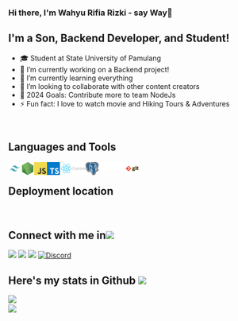 ### Hi there, I'm Wahyu Rifia Rizki - say Way👋

## I'm a Son, Backend Developer, and Student!

- 🎓 Student at State University of Pamulang
- 🔭 I’m currently working on a Backend project!
- 🌱 I’m currently learning everything
- 👯 I’m looking to collaborate with other content creators
- 🙏 2024 Goals: Contribute more to team NodeJs 
- ⚡ Fun fact: I love to watch movie and Hiking Tours & Adventures


<br />

<h2>Languages and Tools</h2>

<img align="left" alt="tailwind" width="26px" src="https://raw.githubusercontent.com/github/explore/80688e429a7d4ef2fca1e82350fe8e3517d3494d/topics/tailwind/tailwind.png" />
<img align="left" alt="Node.js" width="26px" src="https://raw.githubusercontent.com/github/explore/80688e429a7d4ef2fca1e82350fe8e3517d3494d/topics/nodejs/nodejs.png" />
<img align="left" alt="JavaScript" width="26px" src="https://raw.githubusercontent.com/github/explore/80688e429a7d4ef2fca1e82350fe8e3517d3494d/topics/javascript/javascript.png" />
<img align="left" alt="Typescript" width="26px" src="https://raw.githubusercontent.com/github/explore/80688e429a7d4ef2fca1e82350fe8e3517d3494d/topics/typescript/typescript.png" />
<img align="left" alt="React" width="26px" src="https://raw.githubusercontent.com/github/explore/80688e429a7d4ef2fca1e82350fe8e3517d3494d/topics/react/react.png" />
<img align="left" alt="Express" width="26px" src="https://raw.githubusercontent.com/github/explore/80688e429a7d4ef2fca1e82350fe8e3517d3494d/topics/express/express.png" />

<img align="left" alt="Postgresql" width="26px" src="https://raw.githubusercontent.com/github/explore/80688e429a7d4ef2fca1e82350fe8e3517d3494d/topics/postgresql/postgresql.png" />
<img align="left" alt="Prisma" width="55px" src="https://raw.githubusercontent.com/prisma/presskit/main/Assets/Prisma-LightLogo.png" />

<img align="left" alt="Git" width="26px" src="https://raw.githubusercontent.com/github/explore/80688e429a7d4ef2fca1e82350fe8e3517d3494d/topics/git/git.png" />
<br />

<h2>Deployment location</h2>


<br />
<h2>Connect with me  in<img src='https://raw.githubusercontent.com/ShahriarShafin/ShahriarShafin/main/Assets/handshake.gif' width="75px"></h2>
<a  href="https://www.instagram.com/wahyurifia"><img src="https://img.shields.io/badge/instagram-%23E4405F.svg?&style=for-the-badge&logo=instagram&logoColor=white"></a>  <a href="https://www.linkedin.com/in/wahyurifia"><img src="https://img.shields.io/badge/linkedin-%230077B5.svg?&style=for-the-badge&logo=linkedin&logoColor=white" ></a>    <a href="https://www.github.com/wahyurifia" target="blank"><img src="https://img.shields.io/badge/github-100000?style=for-the-badge&logo=github&logoColor=white" /></a>
<a href="https://discordapp.com/users/wahyurifia#8630">
   <img alt="Discord" src="https://img.shields.io/badge/Discord-7289DA?style=for-the-badge&logo=discord&logoColor=white" />
</a>

<br />

<h2>Here's my stats in Github  <img src="https://media.giphy.com/media/iY8CRBdQXODJSCERIr/giphy.gif" width="35"></h2>

![](https://github-readme-stats.vercel.app/api?username=wahyurifia&theme=react&hide_border=true&include_all_commits=false&count_private=false)<br/>
![](https://github-readme-stats.vercel.app/api/top-langs/?username=wahyurifia&theme=react&hide_border=true&include_all_commits=false&count_private=false&layout=compact)
